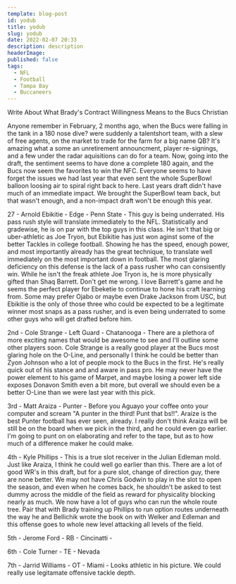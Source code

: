 ```yaml
---
template: blog-post
id: yodub
title: yodub 
slug: yodub
date: 2022-02-07 20:33
description: description
headerImage: 
published: false
tags: 
  - NFL
  - Football
  - Tampa Bay
  - Buccaneers
---
```


Write About
What Brady's Contract Willingness Means to the Bucs
Christian

Anyone remember in February, 2 months ago, when the Bucs were falling in the tank in a 180 nose dive? were suddenly a talentshort team, with a slew of free agents, on the market to trade for the farm for a big name QB? It's amazing what a some an unretirement announcment, player re-signings, and a few under the radar aquisitions can do for a team. Now, going into the draft, the sentiment seems to have done a complete 180 again, and the Bucs now seem the favorites to win the NFC. Everyone seems to have forget the issues we had last year that even sent the whole SuperBowl balloon loosing air to spiral right back to here. Last years draft didn't have much of an immediate impact. We brought the SuperBowl team back, but that wasn't enough, and a non-impact draft won't be enough this year.

27 - Arnold Ebikitie - Edge - Penn State - This guy is being underrated. His pass rush style will translate immediately to the NFL. Statistically and gradewise, he is on par with the top guys in this class. He isn't that big or uber-athletic as Joe Tryon, but Ebikitie has just won aginst some of the better Tackles in college football. Showing he has the speed, enough power, and most importantly already has the great technique, to translate well immediately on the most important down in football. The most glaring deficiency on this defense is the lack of a pass rusher who can consisently win.  While he isn't the freak athlete Joe Tryon is, he is more physically gifted than Shaq Barrett. Don't get me wrong. I love Barrett's game and he seems the perfect player for Ebeketie to continue to hone his craft learning from.  Some may prefer Ojabo or maybe even Drake Jackson from USC, but Ebikitie is the only of those three who could be expected to be a legitimate winner most snaps as a pass rusher, and is even being underrated to some other guys who will get drafted before him. 

2nd - Cole Strange - Left Guard - Chatanooga - There are a plethora of more exciting names that would be awesome to see and I'll outline some other players soon. Cole Strange is a really good player at the Bucs most glaring hole on the O-Line, and personally I think he could be better than Zyon Johnson who a lot of people mock to the Bucs in the first. He's really quick out of his stance and and aware in pass pro. He may never have the power element to his game of Marpet, and maybe losing a power left side exposes Donavon Smith even a bit more, but overall we should even be a better O-Line than we were last year with this pick. 

3rd - Matt Araiza - Punter - Before you Aguayo your coffee onto your computer and scream "A punter in the third! Punt that bs!!". Araize is the best Punter football has ever seen, already. I really don't think Araiza will be still be on the board when we pick in the third, and he could even go earlier. I'm going to punt on on elaborating and refer to the tape, but as to how much of a difference maker he could make.  

4th - Kyle Phillips - This is a true slot receiver in the Julian Edleman mold. Just like Araiza, I think he could well go earlier than this. There are a lot of good WR's in this draft, but for a pure slot, change of direction guy, there are none better. We may not have Chris Godwin to play in the slot to open the season, and even when he comes back, he shouldn't be asked to test dummy across the middle of the field as reward for physicality blocking nearly as much. We now have a lot of guys who can run the whole route tree. Pair that with Brady training up Phillips to run option routes underneath the way he and Bellichik wrote the book on with Welker and Edleman and this offense goes to whole new level attacking all levels of the field. 

5th - Jerome Ford - RB - Cincinatti - 

6th - Cole Turner - TE - Nevada  

7th - Jarrid Williams - OT - Miami - Looks athletic in his picture. We could really use legitamate offensive tackle depth. 


